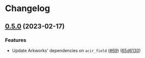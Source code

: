# Changelog

## [0.5.0](https://github.com/phated/acvm/compare/acir_field-v0.4.1...acir_field-v0.5.0) (2023-02-17)


### Features

* Update Arkworks' dependencies on `acir_field` ([#69](https://github.com/phated/acvm/issues/69)) ([65d6130](https://github.com/phated/acvm/commit/65d61307a12f25e04afad2d50e4c4db5ce97dd8c))
